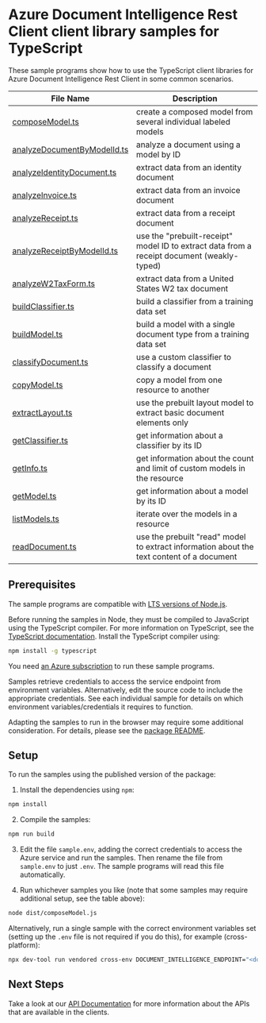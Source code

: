 # Azure Document Intelligence Rest Client client library samples for TypeScript

These sample programs show how to use the TypeScript client libraries for Azure Document Intelligence Rest Client in some common scenarios.

| **File Name**                                           | **Description**                                                                            |
| ------------------------------------------------------- | ------------------------------------------------------------------------------------------ |
| [composeModel.ts][composemodel]                         | create a composed model from several individual labeled models                             |
| [analyzeDocumentByModelId.ts][analyzedocumentbymodelid] | analyze a document using a model by ID                                                     |
| [analyzeIdentityDocument.ts][analyzeidentitydocument]   | extract data from an identity document                                                     |
| [analyzeInvoice.ts][analyzeinvoice]                     | extract data from an invoice document                                                      |
| [analyzeReceipt.ts][analyzereceipt]                     | extract data from a receipt document                                                       |
| [analyzeReceiptByModelId.ts][analyzereceiptbymodelid]   | use the "prebuilt-receipt" model ID to extract data from a receipt document (weakly-typed) |
| [analyzeW2TaxForm.ts][analyzew2taxform]                 | extract data from a United States W2 tax document                                          |
| [buildClassifier.ts][buildclassifier]                   | build a classifier from a training data set                                                |
| [buildModel.ts][buildmodel]                             | build a model with a single document type from a training data set                         |
| [classifyDocument.ts][classifydocument]                 | use a custom classifier to classify a document                                             |
| [copyModel.ts][copymodel]                               | copy a model from one resource to another                                                  |
| [extractLayout.ts][extractlayout]                       | use the prebuilt layout model to extract basic document elements only                      |
| [getClassifier.ts][getclassifier]                       | get information about a classifier by its ID                                               |
| [getInfo.ts][getinfo]                                   | get information about the count and limit of custom models in the resource                 |
| [getModel.ts][getmodel]                                 | get information about a model by its ID                                                    |
| [listModels.ts][listmodels]                             | iterate over the models in a resource                                                      |
| [readDocument.ts][readdocument]                         | use the prebuilt "read" model to extract information about the text content of a document  |

## Prerequisites

The sample programs are compatible with [LTS versions of Node.js](https://github.com/nodejs/release#release-schedule).

Before running the samples in Node, they must be compiled to JavaScript using the TypeScript compiler. For more information on TypeScript, see the [TypeScript documentation][typescript]. Install the TypeScript compiler using:

```bash
npm install -g typescript
```

You need [an Azure subscription][freesub] to run these sample programs.

Samples retrieve credentials to access the service endpoint from environment variables. Alternatively, edit the source code to include the appropriate credentials. See each individual sample for details on which environment variables/credentials it requires to function.

Adapting the samples to run in the browser may require some additional consideration. For details, please see the [package README][package].

## Setup

To run the samples using the published version of the package:

1. Install the dependencies using `npm`:

```bash
npm install
```

2. Compile the samples:

```bash
npm run build
```

3. Edit the file `sample.env`, adding the correct credentials to access the Azure service and run the samples. Then rename the file from `sample.env` to just `.env`. The sample programs will read this file automatically.

4. Run whichever samples you like (note that some samples may require additional setup, see the table above):

```bash
node dist/composeModel.js
```

Alternatively, run a single sample with the correct environment variables set (setting up the `.env` file is not required if you do this), for example (cross-platform):

```bash
npx dev-tool run vendored cross-env DOCUMENT_INTELLIGENCE_ENDPOINT="<document intelligence endpoint>" DOCUMENT_INTELLIGENCE_API_KEY="<document intelligence api key>" PURCHASE_ORDER_SUPPLIES_SAS_URL="<purchase order supplies sas url>" PURCHASE_ORDER_EQUIPMENT_SAS_URL="<purchase order equipment sas url>" PURCHASE_ORDER_FURNITURE_SAS_URL="<purchase order furniture sas url>" PURCHASE_ORDER_CLEANING_SUPPLIES_SAS_URL="<purchase order cleaning supplies sas url>" node dist/composeModel.js
```

## Next Steps

Take a look at our [API Documentation][apiref] for more information about the APIs that are available in the clients.

[composemodel]: https://github.com/Azure/azure-sdk-for-js/blob/main/sdk/documentintelligence/ai-document-intelligence-rest/samples/v1/typescript/src/composeModel.ts
[analyzedocumentbymodelid]: https://github.com/Azure/azure-sdk-for-js/blob/main/sdk/documentintelligence/ai-document-intelligence-rest/samples/v1/typescript/src/analyzeDocumentByModelId.ts
[analyzeidentitydocument]: https://github.com/Azure/azure-sdk-for-js/blob/main/sdk/documentintelligence/ai-document-intelligence-rest/samples/v1/typescript/src/analyzeIdentityDocument.ts
[analyzeinvoice]: https://github.com/Azure/azure-sdk-for-js/blob/main/sdk/documentintelligence/ai-document-intelligence-rest/samples/v1/typescript/src/analyzeInvoice.ts
[analyzereceipt]: https://github.com/Azure/azure-sdk-for-js/blob/main/sdk/documentintelligence/ai-document-intelligence-rest/samples/v1/typescript/src/analyzeReceipt.ts
[analyzereceiptbymodelid]: https://github.com/Azure/azure-sdk-for-js/blob/main/sdk/documentintelligence/ai-document-intelligence-rest/samples/v1/typescript/src/analyzeReceiptByModelId.ts
[analyzew2taxform]: https://github.com/Azure/azure-sdk-for-js/blob/main/sdk/documentintelligence/ai-document-intelligence-rest/samples/v1/typescript/src/analyzeW2TaxForm.ts
[buildclassifier]: https://github.com/Azure/azure-sdk-for-js/blob/main/sdk/documentintelligence/ai-document-intelligence-rest/samples/v1/typescript/src/buildClassifier.ts
[buildmodel]: https://github.com/Azure/azure-sdk-for-js/blob/main/sdk/documentintelligence/ai-document-intelligence-rest/samples/v1/typescript/src/buildModel.ts
[classifydocument]: https://github.com/Azure/azure-sdk-for-js/blob/main/sdk/documentintelligence/ai-document-intelligence-rest/samples/v1/typescript/src/classifyDocument.ts
[copymodel]: https://github.com/Azure/azure-sdk-for-js/blob/main/sdk/documentintelligence/ai-document-intelligence-rest/samples/v1/typescript/src/copyModel.ts
[extractlayout]: https://github.com/Azure/azure-sdk-for-js/blob/main/sdk/documentintelligence/ai-document-intelligence-rest/samples/v1/typescript/src/extractLayout.ts
[getclassifier]: https://github.com/Azure/azure-sdk-for-js/blob/main/sdk/documentintelligence/ai-document-intelligence-rest/samples/v1/typescript/src/getClassifier.ts
[getinfo]: https://github.com/Azure/azure-sdk-for-js/blob/main/sdk/documentintelligence/ai-document-intelligence-rest/samples/v1/typescript/src/getInfo.ts
[getmodel]: https://github.com/Azure/azure-sdk-for-js/blob/main/sdk/documentintelligence/ai-document-intelligence-rest/samples/v1/typescript/src/getModel.ts
[listmodels]: https://github.com/Azure/azure-sdk-for-js/blob/main/sdk/documentintelligence/ai-document-intelligence-rest/samples/v1/typescript/src/listModels.ts
[readdocument]: https://github.com/Azure/azure-sdk-for-js/blob/main/sdk/documentintelligence/ai-document-intelligence-rest/samples/v1/typescript/src/readDocument.ts
[apiref]: https://docs.microsoft.com/javascript/api/@azure/ai-document-intelligence
[freesub]: https://azure.microsoft.com/free/
[package]: https://github.com/Azure/azure-sdk-for-js/tree/main/sdk/documentintelligence/ai-document-intelligence-rest/README.md
[typescript]: https://www.typescriptlang.org/docs/home.html
